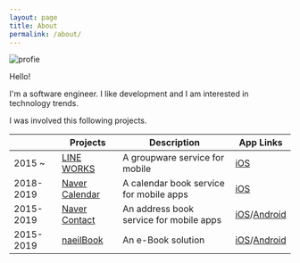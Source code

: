 ```yaml
---
layout: page
title: About
permalink: /about/
---
```


![profie](https://avatars0.githubusercontent.com/u/5136232?s=460&v=4)

Hello!

I'm a software engineer.
I like development and I am interested in technology trends.

I was involved this following projects.

| | Projects | Description | App Links |
|---|---|---|---|
| 2015 ~ | [LINE WORKS](https://line.worksmobile.com/) | A groupware service for mobile | [iOS](https://apps.apple.com/kr/app/works-mobile-one/id1012129122) |
| 2018-2019 | [Naver Calendar](https://calendar.naver.com/) | A calendar book service for mobile apps | [iOS](https://apps.apple.com/kr/app/%EB%84%A4%EC%9D%B4%EB%B2%84-%EC%BA%98%EB%A6%B0%EB%8D%94-naver-calendar/id592346243) |
| 2015-2019 | [Naver Contact](https://contact.naver.com/) | An address book service for mobile apps | [iOS](https://apps.apple.com/kr/app/%EB%84%A4%EC%9D%B4%EB%B2%84-%EC%A3%BC%EC%86%8C%EB%A1%9D-naver-contacts/id359859076)/[Android](https://play.google.com/store/apps/details?id=com.nhn.android.addressbookbackup&hl=ko) |
| 2015-2019 | [naeilBook](http://www.naeilbook.com/) |  An e-Book solution | [iOS](https://apps.apple.com/kr/app/naeilbook/id583277967)/[Android](https://play.google.com/store/apps/details?id=com.naeilbook) |


[Github]: https://github.com/sungjin-woo
